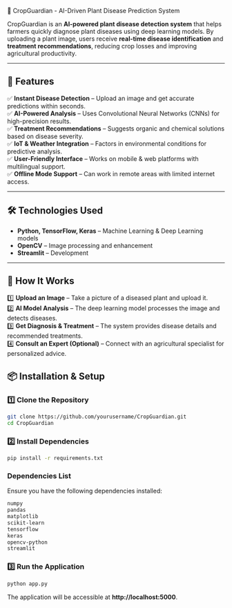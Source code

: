 🌿 CropGuardian - AI-Driven Plant Disease Prediction System

CropGuardian is an **AI-powered plant disease detection system** that helps farmers quickly diagnose plant diseases using deep learning models. By uploading a plant image, users receive **real-time disease identification** and **treatment recommendations**, reducing crop losses and improving agricultural productivity.

---

## 🚀 Features

✅ **Instant Disease Detection** – Upload an image and get accurate predictions within seconds.  
✅ **AI-Powered Analysis** – Uses Convolutional Neural Networks (CNNs) for high-precision results.  
✅ **Treatment Recommendations** – Suggests organic and chemical solutions based on disease severity.  
✅ **IoT & Weather Integration** – Factors in environmental conditions for predictive analysis.  
✅ **User-Friendly Interface** – Works on mobile & web platforms with multilingual support.  
✅ **Offline Mode Support** – Can work in remote areas with limited internet access.  

---

## 🛠️ Technologies Used

- **Python, TensorFlow, Keras** – Machine Learning & Deep Learning models  
- **OpenCV** – Image processing and enhancement  
- **Streamlit** – Development  

---

## 📸 How It Works

1️⃣ **Upload an Image** – Take a picture of a diseased plant and upload it.  
2️⃣ **AI Model Analysis** – The deep learning model processes the image and detects diseases.  
3️⃣ **Get Diagnosis & Treatment** – The system provides disease details and recommended treatments.  
4️⃣ **Consult an Expert (Optional)** – Connect with an agricultural specialist for personalized advice.  


## 📦 Installation & Setup

### 1️⃣ Clone the Repository
```bash
git clone https://github.com/yourusername/CropGuardian.git
cd CropGuardian
```

### 2️⃣ Install Dependencies
```bash
pip install -r requirements.txt
```

### Dependencies List
Ensure you have the following dependencies installed:
```bash
numpy
pandas
matplotlib
scikit-learn
tensorflow
keras
opencv-python
streamlit
```

### 3️⃣ Run the Application
```bash
python app.py
```

The application will be accessible at **http://localhost:5000**.
